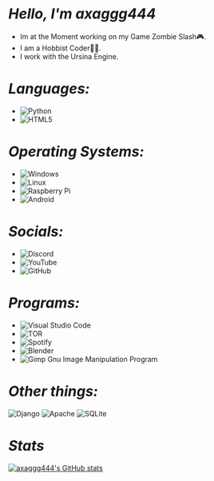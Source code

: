 # ***Hello, I'm axaggg444***
- Im at the Moment working on my Game Zombie Slash🎮.
- I am a Hobbist Coder👨‍💻.
- I work with the Ursina Engine.
# ***Languages:***
- ![Python](https://img.shields.io/badge/python-3670A0?style=for-the-badge&logo=python&logoColor=ffdd54)
- ![HTML5](https://img.shields.io/badge/html5-%23E34F26.svg?style=for-the-badge&logo=html5&logoColor=white)

# ***Operating Systems:***
- ![Windows](https://img.shields.io/badge/Windows-0078D6?style=for-the-badge&logo=windows&logoColor=white)
- ![Linux](https://img.shields.io/badge/Linux-FCC624?style=for-the-badge&logo=linux&logoColor=black)
- ![Raspberry Pi](https://img.shields.io/badge/-RaspberryPi-C51A4A?style=for-the-badge&logo=Raspberry-Pi)
- ![Android](https://img.shields.io/badge/Android-3DDC84?style=for-the-badge&logo=android&logoColor=white)

# ***Socials:***
- ![Discord](https://img.shields.io/badge/Discord-%235865F2.svg?style=for-the-badge&logo=discord&logoColor=white)
- ![YouTube](https://img.shields.io/badge/YouTube-%23FF0000.svg?style=for-the-badge&logo=YouTube&logoColor=white)
- ![GitHub](https://img.shields.io/badge/github-%23121011.svg?style=for-the-badge&logo=github&logoColor=white)

# ***Programs:***
- ![Visual Studio Code](https://img.shields.io/badge/Visual%20Studio%20Code-0078d7.svg?style=for-the-badge&logo=visual-studio-code&logoColor=white)
- ![TOR](https://img.shields.io/badge/tor-%237E4798.svg?style=for-the-badge&logo=tor-project&logoColor=white)
- ![Spotify](https://img.shields.io/badge/Spotify-1ED760?style=for-the-badge&logo=spotify&logoColor=white)
- ![Blender](https://img.shields.io/badge/blender-%23F5792A.svg?style=for-the-badge&logo=blender&logoColor=white)
- ![Gimp Gnu Image Manipulation Program](https://img.shields.io/badge/Gimp-657D8B?style=for-the-badge&logo=gimp&logoColor=FFFFFF)

# ***Other things:***
![Django](https://img.shields.io/badge/django-%23092E20.svg?style=for-the-badge&logo=django&logoColor=white)
![Apache](https://img.shields.io/badge/apache-%23D42029.svg?style=for-the-badge&logo=apache&logoColor=white)
![SQLite](https://img.shields.io/badge/sqlite-%2307405e.svg?style=for-the-badge&logo=sqlite&logoColor=white)


# ***Stats***
[![axaggg444's GitHub stats](https://github-readme-stats.vercel.app/api?username=axaggg444)](https://github.com/axaggg444/github-readme-stats)
